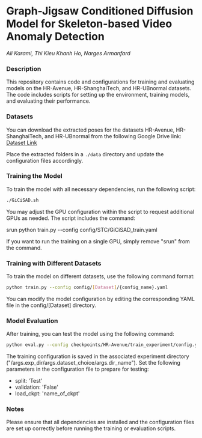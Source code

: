 
# Graph-Jigsaw Conditioned Diffusion Model for Skeleton-based Video Anomaly Detection
_Ali Karami, Thi Kieu Khanh Ho, Narges Armanfard_

### Description
This repository contains code and configurations for training and evaluating models on the HR-Avenue, HR-ShanghaiTech, and HR-UBnormal datasets. The code includes scripts for setting up the environment, training models, and evaluating their performance.

### Datasets
You can download the extracted poses for the datasets HR-Avenue, HR-ShanghaiTech, and HR-UBnormal from the following Google Drive link: [Dataset Link](https://drive.google.com/drive/folders/1JMQ4-KzFeWLdwbu7Gvo2_RtPOgYD1zKw?usp=sharing)

Place the extracted folders in a `./data` directory and update the configuration files accordingly.

### Training the Model
To train the model with all necessary dependencies, run the following script:
```sh
./GiCiSAD.sh
```
You may adjust the GPU configuration within the script to request additional GPUs as needed. The script includes the command:

srun python train.py --config config/STC/GiCiSAD_train.yaml

If you want to run the training on a single GPU, simply remove "srun" from the command.

### Training with Different Datasets
To train the model on different datasets, use the following command format:
```sh
python train.py --config config/[Dataset]/{config_name}.yaml
```
You can modify the model configuration by editing the corresponding YAML file in the config/[Dataset] directory.

### Model Evaluation
After training, you can test the model using the following command:
```sh
python eval.py --config checkpoints/HR-Avenue/train_experiment/config.yaml
```
The training configuration is saved in the associated experiment directory ("/args.exp_dir/args.dataset_choice/args.dir_name"). Set the following parameters in the configuration file to prepare for testing:

- split: 'Test'
- validation: 'False'
- load_ckpt: 'name_of_ckpt'

### Notes
Please ensure that all dependencies are installed and the configuration files are set up correctly before running the training or evaluation scripts.
